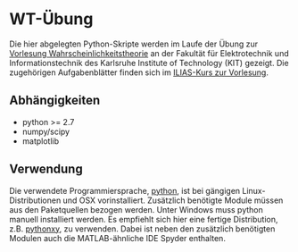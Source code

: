 WT-Übung
========

Die hier abgelegten Python-Skripte werden im Laufe der Übung zur [Vorlesung Wahrscheinlichkeitstheorie](http://www.cel.kit.edu/lehre_lv_23505.php) an der Fakultät für Elektrotechnik und Informationstechnik des Karlsruhe Institute of Technology (KIT) gezeigt. Die zugehörigen Aufgabenblätter finden sich im [ILIAS-Kurs zur Vorlesung](https://ilias.studium.kit.edu/goto_produktiv_crs_360290.html).

Abhängigkeiten
--------------
- python >= 2.7
- numpy/scipy
- matplotlib

Verwendung
----------
Die verwendete Programmiersprache, [python](http://www.python.org), ist bei gängigen Linux-Distributionen und OSX vorinstalliert. Zusätzlich benötigte Module müssen aus den Paketquellen bezogen werden. Unter Windows muss python manuell installiert werden. Es empfiehlt sich hier eine fertige Distribution, z.B. [pythonxy](https://code.google.com/p/pythonxy/wiki/Welcome), zu verwenden. Dabei ist neben den zusätzlich benötigten Modulen auch die MATLAB-ähnliche IDE Spyder enthalten.
